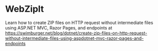 # WebZipIt
Learn how to create ZIP files on HTTP request without intermediate files using ASP.NET MVC, Razor Pages, and endpoints at https://swimburger.net/blog/dotnet/create-zip-files-on-http-request-without-intermediate-files-using-aspdotnet-mvc-razor-pages-and-endpoints
